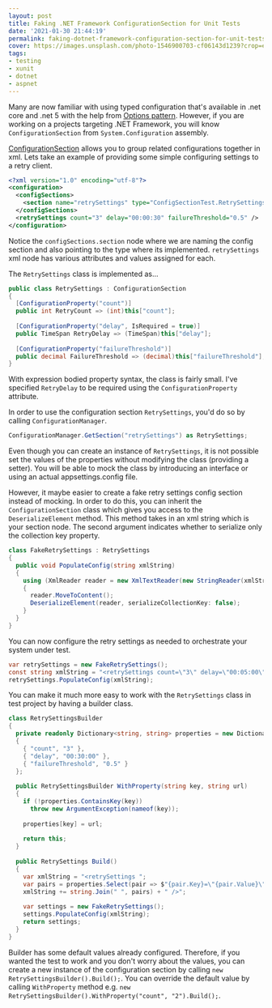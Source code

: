 ```yaml
---
layout: post
title: Faking .NET Framework ConfigurationSection for Unit Tests
date: '2021-01-30 21:44:19'
permalink: faking-dotnet-framework-configuration-section-for-unit-tests
cover: https://images.unsplash.com/photo-1546900703-cf06143d1239?crop=entropy&cs=tinysrgb&fit=max&fm=jpg&ixid=MXwxMTc3M3wwfDF8c2VhcmNofDZ8fGNvZGV8ZW58MHx8fA&ixlib=rb-1.2.1&q=80&w=2000
tags:
- testing
- xunit
- dotnet
- aspnet
---
```


Many are now familiar with using typed configuration that's available in .net
core and .net 5 with the help from [Options pattern][]. However, if you are
working on a projects targeting .NET Framework, you will know
`ConfigurationSection` from `System.Configuration` assembly.

[ConfigurationSection][] allows you to group related configurations together in
xml. Lets take an example of providing some simple configuring settings to a
retry client.

```xml
<?xml version="1.0" encoding="utf-8"?>
<configuration>
  <configSections>
    <section name="retrySettings" type="ConfigSectionTest.RetrySettings, ConfigSectionTest" />
  </configSections>
  <retrySettings count="3" delay="00:00:30" failureThreshold="0.5" />
</configuration>
```

Notice the `configSections.section` node where we are naming the config section
and also pointing to the type where its implemented. `retrySettings` xml node
has various attributes and values assigned for each.

The `RetrySettings` class is implemented as...

```csharp
public class RetrySettings : ConfigurationSection
{
  [ConfigurationProperty("count")]
  public int RetryCount => (int)this["count"];
  
  [ConfigurationProperty("delay", IsRequired = true)]
  public TimeSpan RetryDelay => (TimeSpan)this["delay"];
    
  [ConfigurationProperty("failureThreshold")]
  public decimal FailureThreshold => (decimal)this["failureThreshold"];
}
```

With expression bodied property syntax, the class is fairly small. I've
specified `RetryDelay` to be required using the `ConfigurationProperty`
attribute.

In order to use the configuration section `RetrySettings`, you'd do so by
calling `ConfigurationManager`.

```csharp
ConfigurationManager.GetSection("retrySettings") as RetrySettings;
```

Even though you can create an instance of `RetrySettings`, it is not possible
set the values of the properties without modifying the class (providing a
setter). You will be able to mock the class by introducing an interface or
using an actual appsettings.config file.

However, it maybe easier to create a fake retry settings config section instead
of mocking. In order to do this, you can inherit the `ConfigurationSection`
class which gives you access to the `DeserializeElement` method. This method
takes in an xml string which is your section node. The second argument
indicates whether to serialize only the collection key property.

```csharp
class FakeRetrySettings : RetrySettings
{
  public void PopulateConfig(string xmlString)
  {
    using (XmlReader reader = new XmlTextReader(new StringReader(xmlString)))
    {
      reader.MoveToContent();
      DeserializeElement(reader, serializeCollectionKey: false);
    }
  }
}
```

You can now configure the retry settings as needed to orchestrate your system
under test.

```csharp
var retrySettings = new FakeRetrySettings();
const string xmlString = "<retrySettings count=\"3\" delay=\"00:05:00\" />";
retrySettings.PopulateConfig(xmlString);
```

You can make it much more easy to work with the `RetrySettings` class in test
project by having a builder class.

```csharp
class RetrySettingsBuilder
{
  private readonly Dictionary<string, string> properties = new Dictionary<string, string>
  {
    { "count", "3" },
    { "delay", "00:30:00" },
    { "failureThreshold", "0.5" }
  };
           
  public RetrySettingsBuilder WithProperty(string key, string url)
  {
    if (!properties.ContainsKey(key))
      throw new ArgumentException(nameof(key));
    
    properties[key] = url;
    
    return this;
  }
            
  public RetrySettings Build()
  {
    var xmlString = "<retrySettings ";
    var pairs = properties.Select(pair => $"{pair.Key}=\"{pair.Value}\"");
    xmlString += string.Join(" ", pairs) + " />";
    
    var settings = new FakeRetrySettings();
    settings.PopulateConfig(xmlString);
    return settings;
  }
}
```

Builder has some default values already configured. Therefore, if you wanted
the test to work and you don't worry about the values, you can create a new
instance of the configuration section by calling
`new RetrySettingsBuilder().Build();`. You can override the default value by 
calling `WithProperty` method e.g. 
`new RetrySettingsBuilder().WithProperty("count", "2").Build();`.

[Options pattern]: <https://docs.microsoft.com/en-us/dotnet/core/extensions/options>
[ConfigurationSection]: <https://docs.microsoft.com/en-us/dotnet/api/system.configuration.configurationsection?view=netframework-4.8>
